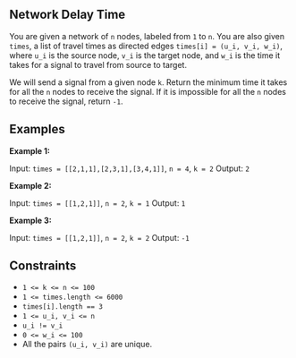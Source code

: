 ## Network Delay Time

You are given a network of `n` nodes, labeled from `1` to `n`. You are also given `times`, a list of travel times as directed edges `times[i] = (u_i, v_i, w_i)`, where `u_i` is the source node, `v_i` is the target node, and `w_i` is the time it takes for a signal to travel from source to target.

We will send a signal from a given node `k`. Return the minimum time it takes for all the `n` nodes to receive the signal. If it is impossible for all the `n` nodes to receive the signal, return `-1`.

## Examples

**Example 1:**

Input: `times = [[2,1,1],[2,3,1],[3,4,1]]`, `n = 4`, `k = 2`
Output: `2`

**Example 2:**

Input: `times = [[1,2,1]]`, `n = 2`, `k = 1`
Output: `1`

**Example 3:**

Input: `times = [[1,2,1]]`, `n = 2`, `k = 2`
Output: `-1`

## Constraints

- `1 <= k <= n <= 100`
- `1 <= times.length <= 6000`
- `times[i].length == 3`
- `1 <= u_i, v_i <= n`
- `u_i != v_i`
- `0 <= w_i <= 100`
- All the pairs `(u_i, v_i)` are unique.